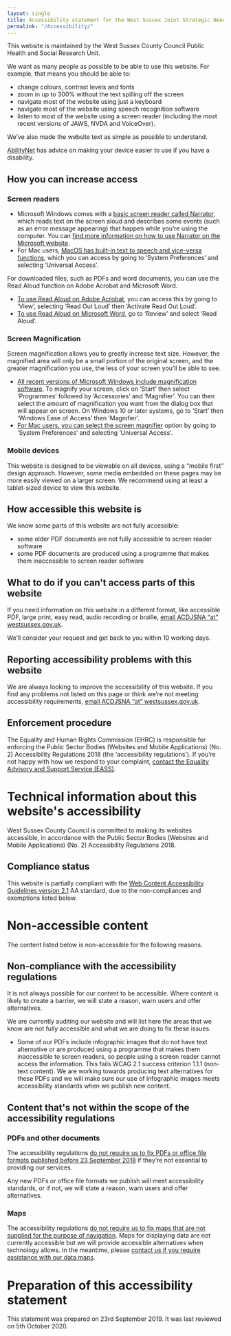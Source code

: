```yaml
---
layout: single
title: Accessibility statement for the West Sussex Joint Strategic Needs Assessment (JSNA) website. 
permalink: "/Accessibility/"
---
```


This website is maintained by the West Sussex County Council Public Health and Social Research Unit. 

We want as many people as possible to be able to use this website. For example, that means you should be able to:
+ change colours, contrast levels and fonts
+ zoom in up to 300% without the text spilling off the screen
+ navigate most of the website using just a keyboard
+ navigate most of the website using speech recognition software
+ listen to most of the website using a screen reader (including the most recent versions of JAWS, NVDA and VoiceOver).

We’ve also made the website text as simple as possible to understand.

[AbilityNet](https://mcmw.abilitynet.org.uk/) has advice on making your device easier to use if you have a disability.

## How you can increase access

### Screen readers 

* Microsoft Windows comes with a [basic screen reader called Narrator](https://support.microsoft.com/en-gb/search?query=Start%20Narrator), which reads text on the screen aloud and describes some events (such as an error message appearing) that happen while you’re using the computer. You can [find more information on how to use Narrator on the Microsoft website](https://support.microsoft.com/en-us/help/22798/windows-10-complete-guide-to-narrator).
* For Mac users, [MacOS has built-in text to speech and vice-versa functions](https://support.apple.com/en-gb/accessibility/mac), which you can access by going to ‘System Preferences’ and selecting ‘Universal Access’.

For downloaded files, such as PDFs and word documents, you can use the Read Aloud function on Adobe Acrobat and Microsoft Word. 
* [To use Read Aloud on Adobe Acrobat](https://helpx.adobe.com/uk/reader/using/accessibility-features.html#use_a_screen_reader_or_magnifier), you can access this by going to ‘View’, selecting ‘Read Out Loud’ then ‘Activate Read Out Loud’. 
* [To use Read Aloud on Microsoft Word](https://support.office.com/en-us/article/use-a-screen-reader-to-explore-and-navigate-word-a16a93f4-163f-4f48-a246-78c2573d8953), go to ‘Review’ and select ‘Read Aloud’.

### Screen Magnification 

Screen magnification allows you to greatly increase text size. However, the magnified area will only be a small portion of the original screen, and the greater magnification you use, the less of your screen you’ll be able to see. 

* [All recent versions of Microsoft Windows include magnification software](https://support.microsoft.com/en-gb/help/11542/windows-use-magnifier-to-make-things-easier-to-see). To magnify your screen, click on ‘Start’ then select ‘Programmes’ followed by ‘Accessories’ and ‘Magnifier’. You can then select the amount of magnification you want from the dialog box that will appear on screen. On Windows 10 or later systems, go to ‘Start’ then ‘Windows Ease of Access’ then ‘Magnifier’.
* [For Mac users, you can select the screen magnifier](https://www.apple.com/uk/accessibility/mac/vision/) option by going to ‘System Preferences’ and selecting ‘Universal Access’.

### Mobile devices 

This website is designed to be viewable on all devices, using a “mobile first” design approach. However, some media embedded on these pages may be more easily viewed on a larger screen. We recommend using at least a tablet-sized device to view this website.

## How accessible this website is

We know some parts of this website are not fully accessible:
+ some older PDF documents are not fully accessible to screen reader software
+ some PDF documents are produced using a programme that makes them inaccessible to screen reader software

## What to do if you can't access parts of this website 

If you need information on this website in a different format, like accessible PDF, large print, easy read, audio recording or braille, [email ACDJSNA “at” westsussex.gov.uk](mailto:JSNA_at@westsussex.gov.uk).

We’ll consider your request and get back to you within 10 working days.

## Reporting accessibility problems with this website 

We are always looking to improve the accessibility of this website. If you find any problems not listed on this page or think we’re not meeting accessibility requirements, [email ACDJSNA “at” westsussex.gov.uk](mailto:JSNA_at@westsussex.gov.uk).

## Enforcement procedure 

The Equality and Human Rights Commission (EHRC) is responsible for enforcing the Public Sector Bodies (Websites and Mobile Applications) (No. 2) Accessibility Regulations 2018 (the ‘accessibility regulations’). If you’re not happy with how we respond to your complaint, [contact the Equality Advisory and Support Service (EASS)](https://www.equalityadvisoryservice.com/).


# Technical information about this website's accessibility 

West Sussex County Council is committed to making its websites accessible, in accordance with the Public Sector Bodies (Websites and Mobile Applications) (No. 2) Accessibility Regulations 2018.

## Compliance status

This website is partially compliant with the [Web Content Accessibility Guidelines version 2.1](http://www.w3.org/TR/WCAG21/) AA standard, due to the non-compliances and exemptions listed below.

# Non-accessible content 

The content listed below is non-accessible for the following reasons.

## Non-compliance with the accessibility regulations 

It is not always possible for our content to be accessible. Where content is likely to create a barrier, we will state a reason, warn users and offer alternatives. 

We are currently auditing our website and will list here the areas that we know are not fully accessible and what we are doing to fix these issues.

+ Some of our PDFs include infographic images that do not have text alternative or are produced using a programme that makes them inaccessible to screen readers, so people using a screen reader cannot access the information. This fails WCAG 2.1 success criterion 1.1.1 (non-text content). We are working towards producing text alternatives for these PDFs and we will make sure our use of infographic images meets accessibility standards when we publish new content.  

## Content that's not within the scope of the accessibility regulations 

### PDFs and other documents 

The accessibility regulations [do not require us to fix PDFs or office file formats published before 23 September 2018](http://www.legislation.gov.uk/uksi/2018/952/regulation/4/made) if they’re not essential to providing our services.

Any new PDFs or office file formats we publish will meet accessibility standards, or if not, we will state a reason, warn users and offer alternatives.

### Maps

The accessibility regulations [do not require us to fix maps that are not supplied for the purpose of navigation](https://www.legislation.gov.uk/uksi/2018/852/made). Maps for displaying data are not currently accessible but we will provide accessible alternatives when technology allows. In the meantime, please [contact us if you require assistance with our data maps](mailto:JSNA_at@westsussex.gov.uk).

# Preparation of this accessibility statement

This statement was prepared on 23rd September 2019. It was last reviewed on 5th October 2020.
